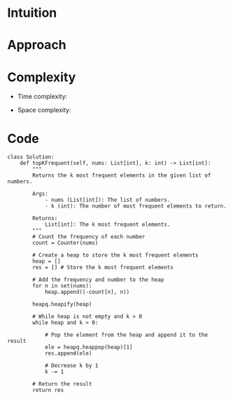 # Intuition

<!-- Describe your first thoughts on how to solve this problem. -->

# Approach

<!-- Describe your approach to solving the problem. -->

# Complexity

- Time complexity:
<!-- Add your time complexity here, e.g. $$O(n)$$ -->

- Space complexity:
<!-- Add your space complexity here, e.g. $$O(n)$$ -->

# Code

```
class Solution:
    def topKFrequent(self, nums: List[int], k: int) -> List[int]:
        """
        Returns the k most frequent elements in the given list of numbers.

        Args:
            - nums (List[int]): The list of numbers.
            - k (int): The number of most frequent elements to return.

        Returns:
            List[int]: The k most frequent elements.
        """
        # Count the frequency of each number
        count = Counter(nums)

        # Create a heap to store the k most frequent elements
        heap = []
        res = [] # Store the k most frequent elements

        # Add the frequency and number to the heap
        for n in set(nums):
            heap.append((-count[n], n))

        heapq.heapify(heap)

        # While heap is not empty and k > 0
        while heap and k > 0:

            # Pop the element from the heap and append it to the result
            ele = heapq.heappop(heap)[1]
            res.append(ele)

            # Decrease k by 1
            k -= 1

        # Return the result
        return res
```
